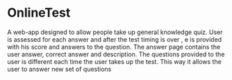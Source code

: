 # OnlineTest
A web-app designed to allow people take up general knowledge quiz. User is assessed for each answer and after the test timing is over , e is provided with his score and answers to the question. The answer page contains the user answer, correct answer and description. The questions provided to the user is different each time the user takes up the test. This way it allows the user to answer new set of questions
